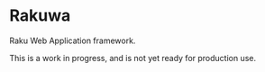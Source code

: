 # Rakuwa

Raku Web Application framework.

This is a work in progress, and is not yet ready for production use.
